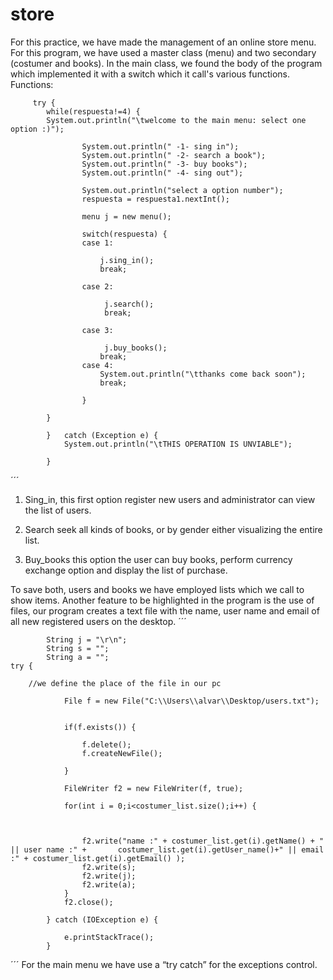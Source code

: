 # store


For this practice, we have made the management of an online store menu. For this program, we have used a master class (menu) and two secondary (costumer and books).
In the main class, we found the body of the program which implemented it with a switch which it call's various functions.
 Functions:
 
 
 		 try {
			while(respuesta!=4) {
			System.out.println("\twelcome to the main menu: select one option :)");
			
					System.out.println(" -1- sing in");
					System.out.println(" -2- search a book");
					System.out.println(" -3- buy books"); 
					System.out.println(" -4- sing out");
					
					System.out.println("select a option number");
					respuesta = respuesta1.nextInt();
					
					menu j = new menu();
					
					switch(respuesta) {
					case 1:
						
						j.sing_in();
						break;
						
					case 2: 
						
						 j.search();
						 break;
			
					case 3: 
						
						 j.buy_books();
						break;
					case 4: 
						System.out.println("\tthanks come back soon");
						break;

					}
					
			}
			
			}	catch (Exception e)	{
				System.out.println("\tTHIS OPERATION IS UNVIABLE");

			}
 ´´´
 
1.	Sing_in, this first option register new users and administrator can view the list of users.

2.	Search seek all kinds of books, or by gender either visualizing the entire list. 

3.	Buy_books this option the user can buy books, perform currency exchange option and display the list of purchase.   

To save both, users and books we have employed lists which we call to show items. 
Another feature to be highlighted in the program is the use of files, our program creates a text file with the name, user name and email of all new registered users on the desktop.
´´´
		
			String j = "\r\n";
			String s = "";
			String a = "";
	try {
				
		//we define the place of the file in our pc
				
				File f = new File("C:\\Users\\alvar\\Desktop/users.txt");
				
				
				if(f.exists()) {
					
					f.delete();
					f.createNewFile();
					
				}
	
				FileWriter f2 = new FileWriter(f, true);

				for(int i = 0;i<costumer_list.size();i++) {
					
					

					f2.write("name :" + costumer_list.get(i).getName() + " || user name :" +       costumer_list.get(i).getUser_name()+" || email :" + costumer_list.get(i).getEmail() );
					f2.write(s);
					f2.write(j);
					f2.write(a);
				}
				f2.close();

			} catch (IOException e) {
			
				e.printStackTrace();
			}
´´´
For the main menu we have use a “try catch” for the exceptions control.

